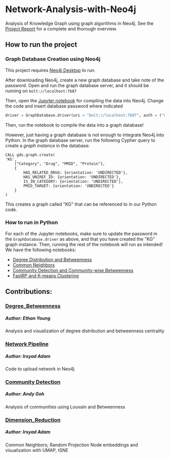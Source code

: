 # Network-Analysis-with-Neo4j
Analysis of Knowledge Graph using graph algorithms in Neo4j. See the [Project Report](Project%20Report.pdf) for a complete and thorough overview.

## How to run the project

### Graph Database Creation using Neo4j
This project requires [Neo4j Desktop](https://neo4j.com/download/) to run.

After downloading Neo4j, create a new graph database and take note of the password. Open and run the graph database server, and it should be running on `bolt://localhost:7687`

Then, open the [Jupyter notebook](https://github.com/irsyadadam/Network-Analysis-with-Neo4j/blob/main/Graph%20Creation%20Pipeline/KGCreate.ipynb) for compiling the data into Neo4j. Change the code and insert database password where indicated
```python
driver = GraphDatabase.driver(uri = "bolt://localhost:7687", auth = ("neo4j",[insert password here]))
```
Then, run the notebook to compile the data into a graph database!

However, just having a graph database is not enough to integrate Neo4j into Python. In the graph database server, run the following Cypher query to create a *graph instance* in the database:
```cypher
CALL gds.graph.create(
'KG',
    ["Category", "Drug", "PMID", "Protein"],
    {
        HAS_RELATED_DRUG: {orientation: 'UNDIRECTED'},
        HAS_UNIREF_ID: {orientation: 'UNDIRECTED'},
        IS_IN_CATEGORY: {orientation: 'UNDIRECTED'},
        PMID_TARGET: {orientation: 'UNDIRECTED'}
    }
)
```
This creates a graph called "KG" that can be referenced to in our Python code.

### How to run in Python
For each of the Jupyter notebooks, make sure to update the password in the `GraphDatabase.driver` as above, and that you have created the "KG" graph instance. Then, running the rest of the notebook will run as intended! We have the following notebooks:
- [Degree Distribution and Betweenness](https://github.com/irsyadadam/Network-Analysis-with-Neo4j/blob/main/Degree_Betweenness.ipynb)
- [Common Neighbors](https://github.com/irsyadadam/Network-Analysis-with-Neo4j/blob/main/commonNeighbors.ipynb)
- [Community Detection and Community-wise Betweenness](https://github.com/irsyadadam/Network-Analysis-with-Neo4j/blob/main/Community%20Detection/louvain.ipynb)
- [FastRP and K-means Clustering](https://github.com/irsyadadam/Network-Analysis-with-Neo4j/blob/main/Dimension_Reduction/tSNEKG.ipynb)

## Contributions:
### [Degree_Betweenness]
##### Author: Ethan Young
Analysis and visualization of degree distribution and betweenness centrality

### [Network Pipeline]
##### Author: Irsyad Adam
Code to upload network in Neo4j

### [Community Detection]
##### Author: Andy Goh
Analysis of communities using Louvain and Betweenness

### [Dimension_Reduction]
##### Author: Irsyad Adam
Common Neighbors; Random Projection Node embeddings and visualization with UMAP, tSNE

  [Degree_Betweenness]: Degree_Betweenness.ipynb
  
  [Community Detection]: /Community%20Detection/
  
  [Dimension_Reduction]: /Dimension_Reduction/
  
  [Network Pipeline]: /Graph%20Creation%20Pipeline/

